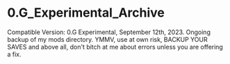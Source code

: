 # 0.G_Experimental_Archive
Compatible Version: 0.G Experimental, September 12th, 2023.  Ongoing backup of my mods directory. YMMV, use at own risk, BACKUP YOUR SAVES and above all, don't bitch at me about errors unless you are offering a fix.

